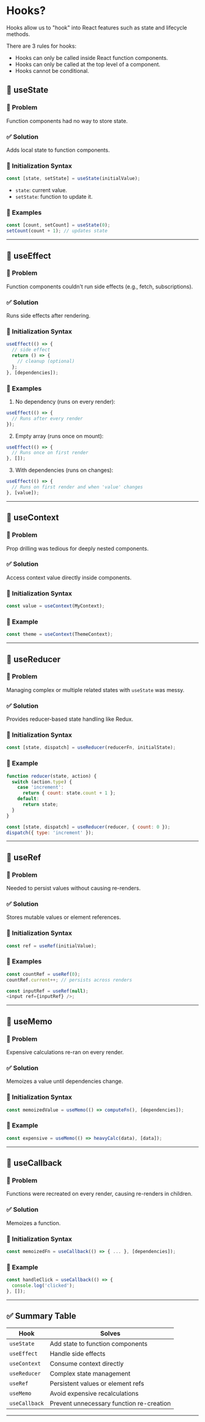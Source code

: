 # Hooks?

Hooks allow us to "hook" into React features such as state and lifecycle methods.

There are 3 rules for hooks:

- Hooks can only be called inside React function components.  
- Hooks can only be called at the top level of a component.  
- Hooks cannot be conditional.  


## 🔹 useState

### 🧩 Problem  
Function components had no way to store state.

### ✅ Solution  
Adds local state to function components.

### 📌 Initialization Syntax  
```js
const [state, setState] = useState(initialValue);
```

- `state`: current value.
- `setState`: function to update it.

### 🧪 Examples  
```js
const [count, setCount] = useState(0);
setCount(count + 1); // updates state
```

---

## 🔹 useEffect

### 🧩 Problem  
Function components couldn't run side effects (e.g., fetch, subscriptions).

### ✅ Solution  
Runs side effects after rendering.

### 📌 Initialization Syntax  
```js
useEffect(() => {
  // side effect
  return () => {
    // cleanup (optional)
  };
}, [dependencies]);
```

### 🧪 Examples  

1. No dependency (runs on every render):
```js
useEffect(() => {
  // Runs after every render
});
```

2. Empty array (runs once on mount):
```js
useEffect(() => {
  // Runs once on first render
}, []);
```

3. With dependencies (runs on changes):
```js
useEffect(() => {
  // Runs on first render and when 'value' changes
}, [value]);
```

---

## 🔹 useContext

### 🧩 Problem  
Prop drilling was tedious for deeply nested components.

### ✅ Solution  
Access context value directly inside components.

### 📌 Initialization Syntax  
```js
const value = useContext(MyContext);
```

### 🧪 Example  
```js
const theme = useContext(ThemeContext);
```

---

## 🔹 useReducer

### 🧩 Problem  
Managing complex or multiple related states with `useState` was messy.

### ✅ Solution  
Provides reducer-based state handling like Redux.

### 📌 Initialization Syntax  
```js
const [state, dispatch] = useReducer(reducerFn, initialState);
```

### 🧪 Example  
```js
function reducer(state, action) {
  switch (action.type) {
    case 'increment':
      return { count: state.count + 1 };
    default:
      return state;
  }
}

const [state, dispatch] = useReducer(reducer, { count: 0 });
dispatch({ type: 'increment' });
```

---

## 🔹 useRef

### 🧩 Problem  
Needed to persist values without causing re-renders.

### ✅ Solution  
Stores mutable values or element references.

### 📌 Initialization Syntax  
```js
const ref = useRef(initialValue);
```

### 🧪 Examples  
```js
const countRef = useRef(0);
countRef.current++; // persists across renders

const inputRef = useRef(null);
<input ref={inputRef} />;
```

---

## 🔹 useMemo

### 🧩 Problem  
Expensive calculations re-ran on every render.

### ✅ Solution  
Memoizes a value until dependencies change.

### 📌 Initialization Syntax  
```js
const memoizedValue = useMemo(() => computeFn(), [dependencies]);
```

### 🧪 Example  
```js
const expensive = useMemo(() => heavyCalc(data), [data]);
```

---

## 🔹 useCallback

### 🧩 Problem  
Functions were recreated on every render, causing re-renders in children.

### ✅ Solution  
Memoizes a function.

### 📌 Initialization Syntax  
```js
const memoizedFn = useCallback(() => { ... }, [dependencies]);
```

### 🧪 Example  
```js
const handleClick = useCallback(() => {
  console.log('clicked');
}, []);
```
---

## ✅ Summary Table

| Hook | Solves |
|------|--------|
| `useState` | Add state to function components |
| `useEffect` | Handle side effects |
| `useContext` | Consume context directly |
| `useReducer` | Complex state management |
| `useRef` | Persistent values or element refs |
| `useMemo` | Avoid expensive recalculations |
| `useCallback` | Prevent unnecessary function re-creation |

---

